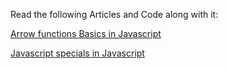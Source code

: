 Read the following Articles and Code along with it:

[Arrow functions Basics in Javascript](https://javascript.info/arrow-functions-basics)

[Javascript specials in Javascript](https://javascript.info/javascript-specials)